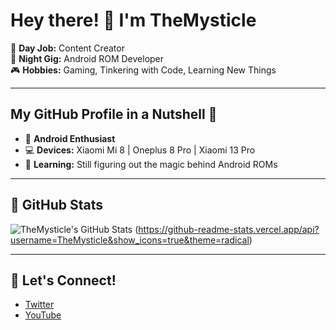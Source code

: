 # Hey there! 👋 I'm TheMysticle

🔧 **Day Job:** Content Creator  
🤖 **Night Gig:** Android ROM Developer  
🎮 **Hobbies:** Gaming, Tinkering with Code, Learning New Things

---

## My GitHub Profile in a Nutshell 🥜

- 📱 **Android Enthusiast**
- 💻 **Devices:** Xiaomi Mi 8 | Oneplus 8 Pro | Xiaomi 13 Pro
- 🌱 **Learning:** Still figuring out the magic behind Android ROMs  

---

## 🌟 GitHub Stats

![TheMysticle's GitHub Stats](https://github-profile-summary-cards.vercel.app/api/cards/profile-details?username=TheMysticle&theme=radical)
(https://github-readme-stats.vercel.app/api?username=TheMysticle&show_icons=true&theme=radical)

---

## 🔗 Let's Connect!

- [Twitter](https://x.com/TheMysticle)
- [YouTube](https://www.youtube.com/c/themysticle)
